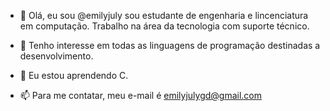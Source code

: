 - 👋 Olá, eu sou @emilyjuly sou estudante de engenharia e lincenciatura em computação. Trabalho na área da tecnologia com suporte técnico.
- 👀 Tenho interesse em todas as linguagens de programação destinadas a desenvolvimento.
- 🌱 Eu estou aprendendo C.

- 📫 Para me contatar, meu e-mail é emilyjulygd@gmail.com

<!---
emilyjuly/emilyjuly is a ✨ special ✨ repository because its `README.md` (this file) appears on your GitHub profile.
You can click the Preview link to take a look at your changes.
--->

